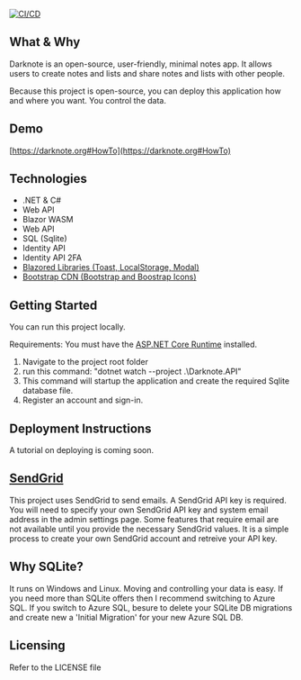 [![CI/CD](https://github.com/dahln/darknote/actions/workflows/dotnet-build-deploy.yml/badge.svg)](https://github.com/dahln/darknote/actions/workflows/dotnet-build-deploy.yml)

## What & Why
Darknote is an open-source, user-friendly, minimal notes app. It allows users to create notes and lists and share notes and lists with other people. 

Because this project is open-source, you can deploy this application how and where you want. You control the data.


## Demo
[https://darknote.org#HowTo](https://darknote.org#HowTo)


## Technologies
 - .NET & C#
 - Web API
 - Blazor WASM
 - Web API
 - SQL (Sqlite)
 - Identity API
 - Identity API 2FA
 - [Blazored Libraries (Toast, LocalStorage, Modal)](https://github.com/Blazored)
 - [Bootstrap CDN (Bootstrap and Boostrap Icons)](https://getbootstrap.com/)

## Getting Started
You can run this project locally.

Requirements: You must have the [ASP.NET Core Runtime](https://dotnet.microsoft.com/en-us/download) installed.
1. Navigate to the project root folder
2. run this command: "dotnet watch --project .\Darknote.API\"
3. This command will startup the application and create the required Sqlite database file.
4. Register an account and sign-in.

## Deployment Instructions
A tutorial on deploying is coming soon.

## [SendGrid](https://sendgrid.com/en-us/pricing)
This project uses SendGrid to send emails. A SendGrid API key is required. You will need to specify your own SendGrid API key and system email address in the admin settings page. Some features that require email are not available until you provide the necessary SendGrid values. It is a simple process to create your own SendGrid account and retreive your API key.

## Why SQLite?
It runs on Windows and Linux. Moving and controlling your data is easy. If you need more than SQLite offers then I recommend switching to Azure SQL. If you switch to Azure SQL, besure to delete your SQLite DB migrations and create new a 'Initial Migration' for your new Azure SQL DB.

## Licensing
Refer to the LICENSE file


